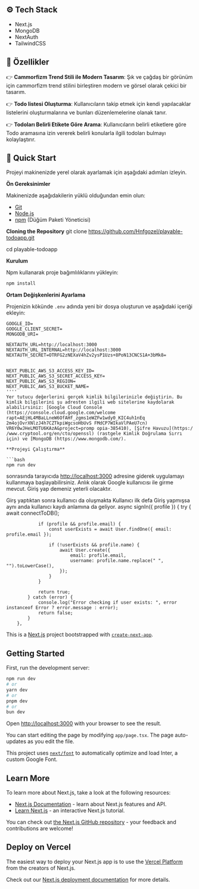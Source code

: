 ## <a name="tech-stack">⚙️ Tech Stack</a>

- Next.js
- MongoDB
- NextAuth
- TailwindCSS

## <a name="features">🔋 Özellikler</a>

👉 **Cammorfizm Trend Stili ile Modern Tasarım**: Şık ve çağdaş bir görünüm için cammorfizm trend stilini birleştiren modern ve görsel olarak çekici bir tasarım.

👉 **Todo listesi Oluşturma**: Kullanıcıların takip etmek için kendi yapılacaklar listelerini oluşturmalarına ve bunları düzenlemelerine olanak tanır.

👉 **Todoları Belirli Etikete Göre Arama**: Kullanıcıların belirli etiketlere göre Todo aramasına izin vererek belirli konularla ilgili todoları bulmayı kolaylaştırır.

## <a name="quick-start">🤸 Quick Start</a>

Projeyi makinenizde yerel olarak ayarlamak için aşağıdaki adımları izleyin.

**Ön Gereksinimler**

Makinenizde aşağıdakilerin yüklü olduğundan emin olun:

- [Git](https://git-scm.com/)
- [Node.js](https://nodejs.org/en)
- [npm](https://www.npmjs.com/) (Düğüm Paketi Yöneticisi)

**Cloning the Repository**
git clone https://github.com/Hnfgozel/playable-todoapp.git

cd playable-todoapp

**Kurulum**

Npm kullanarak proje bağımlılıklarını yükleyin:

```bash
npm install
```

**Ortam Değişkenlerini Ayarlama**

Projenizin kökünde `.env` adında yeni bir dosya oluşturun ve aşağıdaki içeriği ekleyin:


```env
GOOGLE_ID=
GOOGLE_CLIENT_SECRET=
MONGODB_URI=

NEXTAUTH_URL=http://localhost:3000
NEXTAUTH_URL_INTERNAL=http://localhost:3000
NEXTAUTH_SECRET=OTRFG2zNEXaV4hZv2ysP1Uzs+8PoN13CNCS1A+3bMk8=


NEXT_PUBLIC_AWS_S3_ACCESS_KEY_ID=
NEXT_PUBLIC_AWS_S3_SECRET_ACCESS_KEY=
NEXT_PUBLIC_AWS_S3_REGION=
NEXT_PUBLIC_AWS_S3_BUCKET_NAME=
''''
Yer tutucu değerlerini gerçek kimlik bilgilerinizle değiştirin. Bu kimlik bilgilerini şu adresten ilgili web sitelerine kaydolarak alabilirsiniz: [Google Cloud Console (https://console.cloud.google.com/welcome rapt=AEjHL4MBaLLneW6OfAHf_zgms1eWZFw1wdy0_KIC4uh1nEq 2m4ojOvrXNlzJ4h7CZTkpiWgcsoHbUvS FMdCP7WIkaVlPAeU7cn) VR6Y0wJHeLMOTU6KAzA&project=promp opia-385410), [Şifre Havuzu](https:/ /www.cryptool.org/en/cto/openssl) (rastgele Kimlik Doğrulama Sırrı için) ve [MongoDB (https://www.mongodb.com/).

**Projeyi Çalıştırma**

```bash
npm run dev
```

sonrasında tarayıcıda  [http://localhost:3000](http://localhost:3000) adresine giderek  uygulamayı kullanmaya başlayabilirsiniz. Anlık olarak Google kullanıcısı ile girme mevcut. Giriş yap demeniz yeterli olacaktır. 

Girş yaptıktan sonra kullanıcı da oluşmakta Kullanıcı ilk defa Giriş yapmışsa aynı anda kullanıcı kaydı anlamına da geliyor. 
   async signIn({ profile }) {
            try {
                await connectToDB();

                if (profile && profile.email) {
                    const userExists = await User.findOne({ email: profile.email });

                    if (!userExists && profile.name) {
                        await User.create({
                            email: profile.email,
                            username: profile.name.replace(" ", "").toLowerCase(),
                        });
                    }
                }

                return true;
            } catch (error) {
                console.log("Error checking if user exists: ", error instanceof Error ? error.message : error);
                return false;
            }
        },

This is a [Next.js](https://nextjs.org/) project bootstrapped with [`create-next-app`](https://github.com/vercel/next.js/tree/canary/packages/create-next-app).

## Getting Started

First, run the development server:

```bash
npm run dev
# or
yarn dev
# or
pnpm dev
# or
bun dev
```

Open [http://localhost:3000](http://localhost:3000) with your browser to see the result.

You can start editing the page by modifying `app/page.tsx`. The page auto-updates as you edit the file.

This project uses [`next/font`](https://nextjs.org/docs/basic-features/font-optimization) to automatically optimize and load Inter, a custom Google Font.

## Learn More

To learn more about Next.js, take a look at the following resources:

- [Next.js Documentation](https://nextjs.org/docs) - learn about Next.js features and API.
- [Learn Next.js](https://nextjs.org/learn) - an interactive Next.js tutorial.

You can check out [the Next.js GitHub repository](https://github.com/vercel/next.js/) - your feedback and contributions are welcome!

## Deploy on Vercel

The easiest way to deploy your Next.js app is to use the [Vercel Platform](https://vercel.com/new?utm_medium=default-template&filter=next.js&utm_source=create-next-app&utm_campaign=create-next-app-readme) from the creators of Next.js.

Check out our [Next.js deployment documentation](https://nextjs.org/docs/deployment) for more details.

